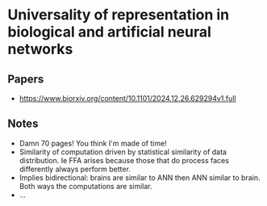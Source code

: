 # Universality of representation in biological and artificial neural networks

## Papers

- https://www.biorxiv.org/content/10.1101/2024.12.26.629294v1.full

## Notes

- Damn 70 pages! You think I'm made of time! 
- Similarity of computation driven by statistical similarity of data distribution. Ie FFA arises because those that do process faces differently always perform better.
- Implies bidirectional: brains are similar to ANN then ANN similar to brain. Both ways the computations are similar.
- ...